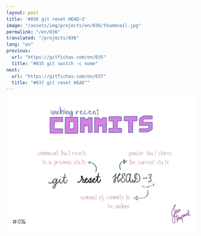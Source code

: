 ```yaml
---
layout: post
title: '#036 git reset HEAD~3'
image: "/assets/img/projects/en/036/thumbnail.jpg"
permalink: "/en/036"
translated: "/projects/036"
lang: "en"
previous:
  url: "https://gitfichas.com/en/035"
  title: "#035 git switch -c nome"
next:
  url: "https://gitfichas.com/en/037"
  title: "#037 git reset HEAD^"
---
```


<img alt="The command git reset HEAD followed by ~ and an amount will undo that specified amount of most recent commits." src="/assets/img/projects/en/036/full.jpg">

<!--
You might also be interested in reading this article:

<a href="https://jtemporal.com/criando-um-novo-branch-e-mudando-pra-ele-com-um-comando/">
  <strong>Criando um novo branch e mudando pra ele com apenas um comando</strong>
</a>
-->